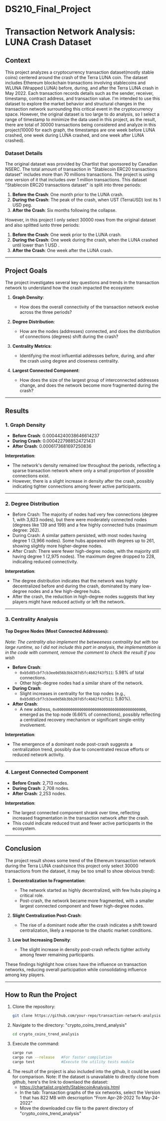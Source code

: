 # DS210_Final_Project
# **Transaction Network Analysis: LUNA Crash Dataset**

## **Context**

This project analyzes a cryptocurrency transaction dataset(mostly stable coins) centered around the crash of the Terra LUNA coin. The dataset includes Ethereum blockchain transactions involving stablecoins and WLUNA (Wrapped LUNA) before, during, and after the Terra LUNA crash in May 2022. Each transaction records details such as the sender, receiver, timestamp, contract address, and transaction value. I'm intended to use this dataset to explore the market behavior and structural changes in the transaction network surrounding this critical event in the cryptocurrency space.
However, the original dataset is too large to do analysis, so I select a range of timestamp to minimize the data used in this project, as the result, there are total of 30000 transactions being considered and analyze in this project(10000 for each graph, the timestamps are one week before LUNA crashed, one week during LUNA crashed, and one week after LUNA crashed).

### **Dataset Details**
The original dataset was provided by Chartlist that sponsored by Canadian NSERC. The total amount of transaction in "Stablecoin ERC20 transactions dataset" includes more than 70 millions transactions. The project is using one version of it that includes over 1 million transactions. This dataset "Stablecoin ERC20 transactions dataset" is split into three periods:
1. **Before the Crash**: One month prior to the LUNA crash.
2. **During the Crash**: The peak of the crash, when UST (TerraUSD) lost its 1 USD peg.
3. **After the Crash**: Six months following the collapse.

However, in this project I only select 30000 rows from the original dataset and also splitted iunto three periods:
1. **Before the Crash**: One week prior to the LUNA crash.
2. **During the Crash**: One week during the crash, when the LUNA crashed until lower than 1 USD .
3. **After the Crash**: One week after the LUNA crash.
---

## **Project Goals**

The project investigates several key questions and trends in the transaction network to understand how the crash impacted the ecosystem:
1. **Graph Density**:
   - How does the overall connectivity of the transaction network evolve across the three periods?

2. **Degree Distribution**:
   - How are the nodes (addresses) connected, and does the distribution of connections (degrees) shift during the crash?

3. **Centrality Metrics**:
   - Identifying the most influential addresses before, during, and after the crash using degree and closeness centrality.

4. **Largest Connected Component**:
   - How does the size of the largest group of interconnected addresses change, and does the network become more fragmented during the crash?

---

## **Results**

### **1. Graph Density**
- **Before Crash**: 0.00044240038646614237
- **During Crash**: 0.0004227988524721431
- **After Crash**: 0.0006173681697250836

**Interpretation**:
- The network's density remained low throughout the periods, reflecting a sparse transaction network where only a small proportion of possible connections exist.
- However, there is a slight increase in density after the crash, possibly indicating tighter connections among fewer active participants.

---

### **2. Degree Distribution**
- Before Crash: The majority of nodes had very few connections (degree 1, with 3,823 nodes), but there were moderately connected nodes (degrees like 139 and 199) and a few highly connected hubs (maximum degree: 262).
- During Crash: A similar pattern persisted, with most nodes having degree 1 (3,966 nodes). Some hubs appeared with degrees up to 261, showing slightly more higher-degree nodes.
- After Crash: There were fewer high-degree nodes, with the majority still having degree 1 (2,975 nodes). The maximum degree dropped to 228, indicating reduced connectivity.


**Interpretation**:
- The degree distribution indicates that the network was highly decentralized before and during the crash, dominated by many low-degree nodes and a few high-degree hubs.
- After the crash, the reduction in high-degree nodes suggests that key players might have reduced activity or left the network.

---

### **3. Centrality Analysis**
#### **Top Degree Nodes (Most Connected Addresses):**
*Note: The centrality also implement the betweeness centraility but with too large runtime, so I did not include this part in analysis, the implementation is in the code with comment, remove the comment to check the result if you wish*
- **Before Crash**:
  - `0xb5d85cbf7cb3ee0d56b3bb207d5fc4b82f43f511`: 5.98% of total connections.
  - Other high-degree nodes had a similar share of the network.
- **During Crash**:
  - Slight increases in centrality for the top nodes (e.g., `0xb5d85cbf7cb3ee0d56b3bb207d5fc4b82f43f511`: 5.80%).
- **After Crash**:
  - A new address, `0x0000000000000000000000000000000000000000`, emerged as the top node (6.66% of connections), possibly reflecting a centralized recovery mechanism or significant single-entity involvement.

**Interpretation**:
- The emergence of a dominant node post-crash suggests a centralization trend, possibly due to concentrated rescue efforts or reduced network activity.

---

### **4. Largest Connected Component**
- **Before Crash**: 2,713 nodes.
- **During Crash**: 2,708 nodes.
- **After Crash**: 2,253 nodes.

**Interpretation**:
- The largest connected component shrank over time, reflecting increased fragmentation in the transaction network after the crash.
- This could indicate reduced trust and fewer active participants in the ecosystem.

---

## **Conclusion**

The project result shows some trend of the Ethereum transaction network during the Terra LUNA crash(since this project only select 30000 transactions from the dataset, it may be too small to show obvious trend):
1. **Decentralization to Fragmentation**:
   - The network started as highly decentralized, with few hubs playing a critical role.
   - Post-crash, the network became more fragmented, with a smaller largest connected component and fewer high-degree nodes.

2. **Slight Centralization Post-Crash**:
   - The rise of a dominant node after the crash indicates a shift toward centralization, likely a response to the chaotic market conditions.

3. **Low but Increasing Density**:
   - The slight increase in density post-crash reflects tighter activity among fewer remaining participants.

These findings highlight how crises have the influence on transaction networks, reducing overall participation while consolidating influence among key players.

---

## **How to Run the Project**
1. Clone the repository:
   ```bash
   git clone https://github.com/your-repo/transaction-network-analysis.git
2. Navigate to the directory: "crypto_coins_trend_analysis"
   ```bash
   cd crypto_coins_trend_analysis
3. Execute the command:
   ```bash
   cargo run
   cargo run --release   #For faster compilation
   cargo test            #Execute the utility tests module
5. The result of the project is also included into the github, it could be used for comparison.
Note: If the dataset is unavailable to directly clone from github, here's the link to downlaod the dataset:
   - https://chartalist.org/eth/StablecoinAnalysis.html
   - In the tab: Transaction graphs of the six networks, select the Version 1 that has 822 MB with descrioption "From Apr-28-2022 To May-24-2022"
   - Move the downloaded csv file to the parent directory of "crypto_coins_trend_analysis"
